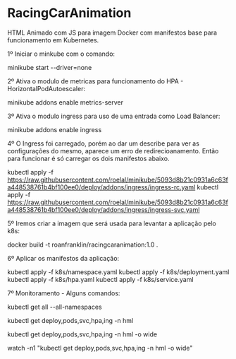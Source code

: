 # RacingCarAnimation
HTML Animado com JS para imagem Docker com manifestos base para funcionamento em Kubernetes.

1º Iniciar o minkube com o comando:

minikube start --driver=none

2º Ativa o modulo de metricas para funcionamento do HPA - HorizontalPodAutoescaler:

minikube addons enable metrics-server

3º Ativa o modulo ingress para uso de uma entrada como Load Balancer:

minikube addons enable ingress

4º O Ingress foi carregado, porém ao dar um describe para ver as configurações do mesmo, aparece um erro de redirecioanamento. Então para funcionar é só carregar os dois manifestos abaixo.

kubectl apply -f https://raw.githubusercontent.com/roelal/minikube/5093d8b21c0931a6c63fa448538761b4bf100ee0/deploy/addons/ingress/ingress-rc.yaml
kubectl apply -f https://raw.githubusercontent.com/roelal/minikube/5093d8b21c0931a6c63fa448538761b4bf100ee0/deploy/addons/ingress/ingress-svc.yaml

5º Iremos criar a imagem que será usada para levantar a aplicação pelo k8s:

docker build -t roanfranklin/racingcaranimation:1.0 .

6º Aplicar os manifestos da aplicação:

kubectl apply -f k8s/namespace.yaml
kubectl apply -f k8s/deployment.yaml
kubectl apply -f k8s/hpa.yaml
kubectl apply -f k8s/service.yaml

7º Monitoramento - Alguns comandos:

kubectl get all --all-namespaces

kubectl get deploy,pods,svc,hpa,ing -n hml

kubectl get deploy,pods,svc,hpa,ing -n hml -o wide

watch -n1 "kubectl get deploy,pods,svc,hpa,ing -n hml -o wide"

